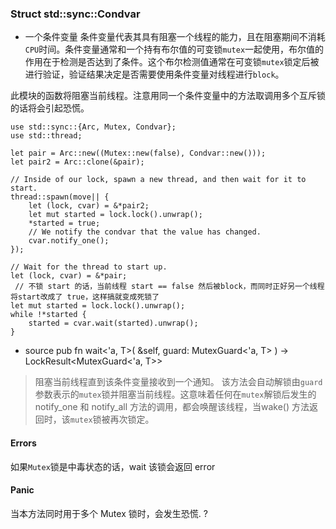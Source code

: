 
### Struct std::sync::Condvar

- 一个条件变量
条件变量代表其具有阻塞一个线程的能力，且在阻塞期间不消耗`CPU`时间。条件变量通常和一个持有布尔值的可变锁`mutex`一起使用，布尔值的作用在于检测是否达到了条件。这个布尔检测值通常在可变锁`mutex`锁定后被进行验证，验证结果决定是否需要使用条件变量对线程进行`block`。

此模块的函数将阻塞当前线程。注意用同一个条件变量中的方法取调用多个互斥锁的话将会引起恐慌。
```rust{.line-numbers}
use std::sync::{Arc, Mutex, Condvar};
use std::thread;

let pair = Arc::new((Mutex::new(false), Condvar::new()));
let pair2 = Arc::clone(&pair);

// Inside of our lock, spawn a new thread, and then wait for it to start.
thread::spawn(move|| {
    let (lock, cvar) = &*pair2;
    let mut started = lock.lock().unwrap();
    *started = true;
    // We notify the condvar that the value has changed.
    cvar.notify_one();
});

// Wait for the thread to start up.
let (lock, cvar) = &*pair;
 // 不锁 start 的话，当前线程 start == false 然后被block，而同时正好另一个线程将start改成了 true，这样搞就变成死锁了
let mut started = lock.lock().unwrap(); 
while !*started {
    started = cvar.wait(started).unwrap();
}
```

- source
pub fn wait<'a, T>(
    &self,
    guard: MutexGuard<'a, T>
) -> LockResult<MutexGuard<'a, T>>

> 阻塞当前线程直到该条件变量接收到一个通知。
该方法会自动解锁由`guard`参数表示的`mutex`锁并阻塞当前线程。这意味着任何在`mutex`解锁后发生的 notify_one 和 notify_all 方法的调用，都会唤醒该线程，当wake() 方法返回时，该`mutex`锁被再次锁定。

#### Errors
如果`Mutex`锁是中毒状态的话，wait 该锁会返回 error

#### Panic
当本方法同时用于多个 Mutex 锁时，会发生恐慌. ?

